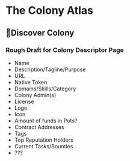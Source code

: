 # The Colony Atlas
## 🌅Discover Colony

### Rough Draft for Colony Descriptor Page
- Name
- Description/Tagline/Purpose
- URL
- Native Token
- Domains/Skills/Category
- Colony Admin(s)
- License
- Logo
- Icon
- Amount of funds in Pots?
- Contract Addresses
- Tags
- Top Reputation Holders
- Current Tasks/Bounties
- ???
